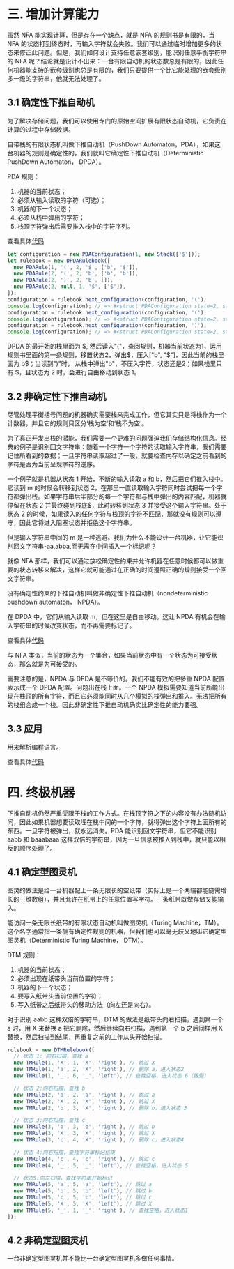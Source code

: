 # 三. 增加计算能力

虽然 NFA 能实现计算，但是存在一个缺点，就是 NFA 的规则书是有限的，当 NFA 的状态打到终态时，再输入字符就会失败。我们可以通过临时增加更多的状态来修正此问题。但是，我们如何设计支持任意嵌套级别，能识别任意平衡字符串的 NFA 呢？结论就是设计不出来：一台有限自动机的状态数总是有限的，因此任何机器能支持的嵌套级别也总是有限的，我们只要提供一个比它能处理的嵌套级别多一级的字符串，他就无法处理了。

## 3.1 确定性下推自动机

为了解决存储问题，我们可以使用专门的原始空间扩展有限状态自动机，它负责在计算的过程中存储数据。

自带栈的有限状态机叫做下推自动机（PushDown Automaton，PDA），如果这台机器的规则是确定性的，我们就叫它确定性下推自动机（Deterministic PushDown Automaton， DPDA）。

PDA 规则：

1. 机器的当前状态；
2. 必须从输入读取的字符（可选）；
3. 机器的下一个状态；
4. 必须从栈中弹出的字符；
5. 栈顶字符弹出后需要推入栈中的字符序列。

查看具体[代码](https://github.com/martinoooo/js-computationbook/tree/master/just_add_power/DPDA)

```js
let configuration = new PDAConfiguration(1, new Stack(['$']));
let rulebook = new DPDARulebook([
  new PDARule(1, '(', 2, '$', ['b', '$']),
  new PDARule(2, '(', 2, 'b', ['b', 'b']),
  new PDARule(2, ')', 2, 'b', []),
  new PDARule(2, null, 1, '$', ['$']),
]);
configuration = rulebook.next_configuration(configuration, '(');
console.log(configuration); // => #<struct PDAConfiguration state=2, stack=#<Stack (b)$>>
configuration = rulebook.next_configuration(configuration, '(');
console.log(configuration); // => #<struct PDAConfiguration state=2, stack=#<Stack (b)b$>>
configuration = rulebook.next_configuration(configuration, ')');
console.log(configuration); // => #<struct PDAConfiguration state=2, stack=#<Stack (b)$>>
```

DPDA 的最开始的栈里面为 $, 然后读入"("，查阅规则，机器当前状态为1，运用规则书里面的第一条规则，移置状态2，弹出$，压入["b", "$"]，因此当前的栈里面为 b$；当读到")"时， 从栈中弹出"b"，不压入字符，状态还是2；如果栈里只有 $，且状态为 2 时，会进行自由移动到状态 1。

## 3.2 非确定性下推自动机

尽管处理平衡括号问题的机器确实需要栈来完成工作，但它其实只是将栈作为一个计数器，并且它的规则只区分‘栈为空’和‘栈不为空’。

为了真正开发出栈的潜能，我们需要一个更难的问题强迫我们存储结构化信息。经典的例子是识别回文字符串：随着一个字符一个字符的读取输入字符串，我们需要记住所看到的数据；一旦字符串读取超过了一般，就要检查内存以确定之前看到的字符是否为当前呈现字符的逆序。

一个例子就是机器从状态 1 开始，不断的输入读取 a 和 b，然后把它们推入栈中。它读到 m 的时候会转移到状态 2，在那里一直读取输入字符同时尝试把每一个字符都弹出栈。如果字符串后半部分的每一个字符都与栈中弹出的内容匹配，机器就停留在状态 2 并最终碰到栈底\$，此时转移到状态 3 并接受这个输入字符串。处于状态 2 的时候，如果读入的任何字符与栈顶的字符不匹配，那就没有规则可以遵守，因此它将进入阻塞状态并拒绝这个字符串。

但是输入字符串中间的 m 是一种逃避。我们为什么不能设计一台机器，让它能识别回文字符串-aa,abba,而无需在中间插入一个标记呢？

就像 NFA 那样，我们可以通过放松确定性约束并允许机器在任意时候都可以做重要的状态转移来解决，这样它就可能通过在正确的时间遵照正确的规则接受一个回文字符串。

没有确定性约束的下推自动机叫做非确定性下推自动机（nondeterministic pushdown automaton， NPDA）。

在 DPDA 中，它们从输入读取 m，但在这里是自由移动。这让 NPDA 有机会在输入字符串的时候改变状态，而不再需要标记了。

查看具体[代码](https://github.com/martinoooo/js-computationbook/tree/master/just_add_power/NPDA)

与 NFA 类似，当前的状态为一个集合，如果当前状态中有一个状态为可接受状态，那么就是为可接受的。

需要注意的是，NPDA 与 DPDA 是不等价的。我们不能有效的把多重 NPDA 配置表示成一个 DPDA 配置。问题出在栈上面。一个 NPDA 模拟需要知道当前所能出现在栈顶的所有字符，而且它必须能同时从几个模拟的栈弹出和推入。无法把所有的栈组合成一个栈。因此非确定性下推自动机确实比确定性的能力要强。

## 3.3 应用

用来解析编程语言。

查看具体[代码](https://github.com/martinoooo/js-computationbook/tree/master/just_add_power/Lexical_analyzer)

# 四. 终极机器

下推自动机仍然严重受限于栈的工作方式。在栈顶字符之下的内容没有办法随机访问，因此如果机器想要读取埋在栈中间的一个字符，就得弹出这个字符上面所有的东西。一旦字符被弹出，就永远消失。PDA 能识别回文字符串，但它不能识别 aabb 和 baaabaaa 这样双倍的字符串，因为一旦信息被推入到栈中，就只能以相反的顺序处理了。

## 4.1 确定型图灵机

图灵的做法是给一台机器配上一条无限长的空纸带（实际上是一个两端都能随需增长的一维数组），并且允许在纸带上的任意位置写字符。一条纸带既做存储又能输入。

能访问一条无限长纸带的有限状态自动机叫做图灵机（Turing Machine，TM）。这个名字通常指一条拥有确定性规则的机器，但我们也可以毫无歧义地叫它确定型图灵机（Deterministic Turing Machine， DTM）。

DTM 规则：

1. 机器的当前状态；
2. 必须出现在纸带头当前位置的字符；
3. 机器的下一个状态；
4. 要写入纸带头当前位置的字符；
5. 写入纸带之后纸带头的移动方法（向左还是向右）。

对于识别 aabb 这种双倍的字符串，DTM 的做法是纸带头向右扫描，遇到第一个 a 时，用 X 来替换 a 把它删除，然后继续向右扫描，遇到第一个 b 之后同样用 X 替换，然后扫描到结尾，再重复之前的工作从头开始扫描。

```js
rulebook = new DTMRulebook([
  // 状态 1: 向右扫描，查找 a
  new TMRule(1, 'X', 1, 'X', 'right'), // 跳过 X
  new TMRule(1, 'a', 2, 'X', 'right'), // 删除 a，进入状态2
  new TMRule(1, '_', 6, '_', 'left'), // 查找空格，进入状态 6（接受）

  // 状态 2:向右扫描，查找 b
  new TMRule(2, 'a', 2, 'a', 'right'), // 跳过 a
  new TMRule(2, 'X', 2, 'X', 'right'), // 跳过 X
  new TMRule(2, 'b', 3, 'X', 'right'), // 删除 b，进入状态 3

  // 状态 3:向右扫描，查找 c
  new TMRule(3, 'b', 3, 'b', 'right'), // 跳过 b
  new TMRule(3, 'X', 3, 'X', 'right'), // 跳过 X
  new TMRule(3, 'c', 4, 'X', 'right'), // 删除 c，进入状态4

  // 状态 4:向右扫描，查找字符串标记结束
  new TMRule(4, 'c', 4, 'c', 'right'), // 跳过 c
  new TMRule(4, '_', 5, '_', 'left'), // 查找空格，进入状态 5

  // 状态5:向左扫描，查找字符串开始标记
  new TMRule(5, 'a', 5, 'a', 'left'), // 跳过 a
  new TMRule(5, 'b', 5, 'b', 'left'), // 跳过 b
  new TMRule(5, 'c', 5, 'c', 'left'), // 跳过 c
  new TMRule(5, 'X', 5, 'X', 'left'), // 跳过 X
  new TMRule(5, '_', 1, '_', 'right'), // 查找空格，进入状态1
]);
```

## 4.2 非确定型图灵机

一台非确定型图灵机并不能比一台确定型图灵机多做任何事情。
